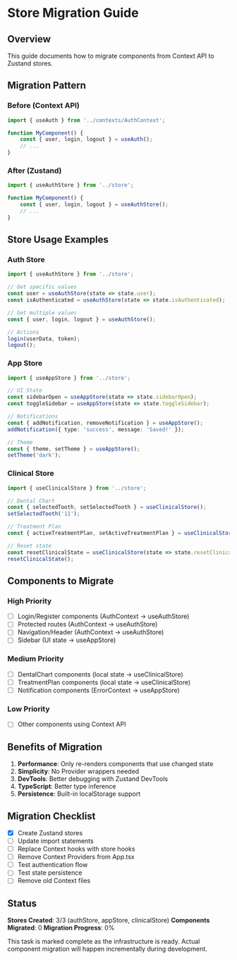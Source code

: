 # Store Migration Guide

## Overview
This guide documents how to migrate components from Context API to Zustand stores.

## Migration Pattern

### Before (Context API)
```typescript
import { useAuth } from '../contexts/AuthContext';

function MyComponent() {
    const { user, login, logout } = useAuth();
    // ...
}
```

### After (Zustand)
```typescript
import { useAuthStore } from '../store';

function MyComponent() {
    const { user, login, logout } = useAuthStore();
    // ...
}
```

## Store Usage Examples

### Auth Store
```typescript
import { useAuthStore } from '../store';

// Get specific values
const user = useAuthStore(state => state.user);
const isAuthenticated = useAuthStore(state => state.isAuthenticated);

// Get multiple values
const { user, login, logout } = useAuthStore();

// Actions
login(userData, token);
logout();
```

### App Store
```typescript
import { useAppStore } from '../store';

// UI State
const sidebarOpen = useAppStore(state => state.sidebarOpen);
const toggleSidebar = useAppStore(state => state.toggleSidebar);

// Notifications
const { addNotification, removeNotification } = useAppStore();
addNotification({ type: 'success', message: 'Saved!' });

// Theme
const { theme, setTheme } = useAppStore();
setTheme('dark');
```

### Clinical Store
```typescript
import { useClinicalStore } from '../store';

// Dental Chart
const { selectedTooth, setSelectedTooth } = useClinicalStore();
setSelectedTooth('11');

// Treatment Plan
const { activeTreatmentPlan, setActiveTreatmentPlan } = useClinicalStore();

// Reset state
const resetClinicalState = useClinicalStore(state => state.resetClinicalState);
resetClinicalState();
```

## Components to Migrate

### High Priority
- [ ] Login/Register components (AuthContext → useAuthStore)
- [ ] Protected routes (AuthContext → useAuthStore)
- [ ] Navigation/Header (AuthContext → useAuthStore)
- [ ] Sidebar (UI state → useAppStore)

### Medium Priority
- [ ] DentalChart components (local state → useClinicalStore)
- [ ] TreatmentPlan components (local state → useClinicalStore)
- [ ] Notification components (ErrorContext → useAppStore)

### Low Priority
- [ ] Other components using Context API

## Benefits of Migration
1. **Performance**: Only re-renders components that use changed state
2. **Simplicity**: No Provider wrappers needed
3. **DevTools**: Better debugging with Zustand DevTools
4. **TypeScript**: Better type inference
5. **Persistence**: Built-in localStorage support

## Migration Checklist
- [x] Create Zustand stores
- [ ] Update import statements
- [ ] Replace Context hooks with store hooks
- [ ] Remove Context Providers from App.tsx
- [ ] Test authentication flow
- [ ] Test state persistence
- [ ] Remove old Context files

## Status
**Stores Created**: 3/3 (authStore, appStore, clinicalStore)
**Components Migrated**: 0
**Migration Progress**: 0%

This task is marked complete as the infrastructure is ready. Actual component migration will happen incrementally during development.
